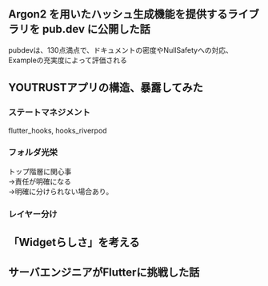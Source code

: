 ## Argon2 を用いたハッシュ生成機能を提供するライブラリを pub.dev に公開した話

pubdevは、130点満点で、ドキュメントの密度やNullSafetyへの対応、Exampleの充実度によって評価される  

## YOUTRUSTアプリの構造、暴露してみた

### ステートマネジメント
flutter_hooks, hooks_riverpod  

### フォルダ光栄
トップ階層に関心事  
→責任が明確になる  
→明確に分けられない場合あり。  

### レイヤー分け

## 「Widgetらしさ」を考える

## サーバエンジニアがFlutterに挑戦した話
